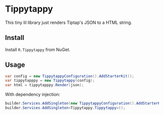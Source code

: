 # Tippytappy

This tiny lil library just renders Tiptap's JSON to a HTML string.

## Install

Install `R.Tippytappy` from NuGet.

## Usage

```csharp
var config = new TippytappyConfiguration().AddStarterKit();
var tippytapppy = new Tippytappy(config);
var html = tippytapppy.Render(json);
```

With dependency injection:

```csharp
builder.Services.AddSingleton(new TippytappyConfiguration().AddStarterKit().AddExtension<Underline>());
builder.Services.AddSingleton<Tippytappy.Tippytappy>();
```